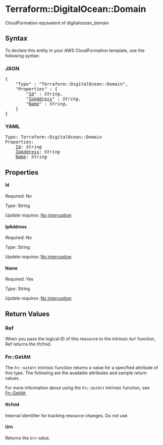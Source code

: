 # Terraform::DigitalOcean::Domain

CloudFormation equivalent of digitalocean_domain

## Syntax

To declare this entity in your AWS CloudFormation template, use the following syntax:

### JSON

<pre>
{
    "Type" : "Terraform::DigitalOcean::Domain",
    "Properties" : {
        "<a href="#id" title="Id">Id</a>" : <i>String</i>,
        "<a href="#ipaddress" title="IpAddress">IpAddress</a>" : <i>String</i>,
        "<a href="#name" title="Name">Name</a>" : <i>String</i>,
    }
}
</pre>

### YAML

<pre>
Type: Terraform::DigitalOcean::Domain
Properties:
    <a href="#id" title="Id">Id</a>: <i>String</i>
    <a href="#ipaddress" title="IpAddress">IpAddress</a>: <i>String</i>
    <a href="#name" title="Name">Name</a>: <i>String</i>
</pre>

## Properties

#### Id

_Required_: No

_Type_: String

_Update requires_: [No interruption](https://docs.aws.amazon.com/AWSCloudFormation/latest/UserGuide/using-cfn-updating-stacks-update-behaviors.html#update-no-interrupt)

#### IpAddress

_Required_: No

_Type_: String

_Update requires_: [No interruption](https://docs.aws.amazon.com/AWSCloudFormation/latest/UserGuide/using-cfn-updating-stacks-update-behaviors.html#update-no-interrupt)

#### Name

_Required_: Yes

_Type_: String

_Update requires_: [No interruption](https://docs.aws.amazon.com/AWSCloudFormation/latest/UserGuide/using-cfn-updating-stacks-update-behaviors.html#update-no-interrupt)

## Return Values

### Ref

When you pass the logical ID of this resource to the intrinsic `Ref` function, Ref returns the tfcfnid.

### Fn::GetAtt

The `Fn::GetAtt` intrinsic function returns a value for a specified attribute of this type. The following are the available attributes and sample return values.

For more information about using the `Fn::GetAtt` intrinsic function, see [Fn::GetAtt](https://docs.aws.amazon.com/AWSCloudFormation/latest/UserGuide/intrinsic-function-reference-getatt.html).

#### tfcfnid

Internal identifier for tracking resource changes. Do not use.

#### Urn

Returns the <code>Urn</code> value.

